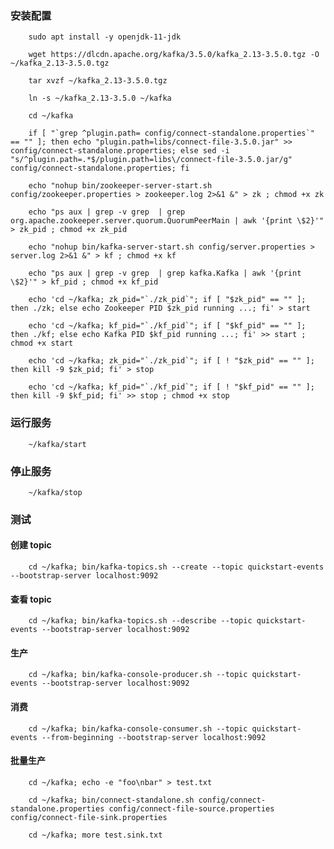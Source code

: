 
### 安装配置 

		sudo apt install -y openjdk-11-jdk

		wget https://dlcdn.apache.org/kafka/3.5.0/kafka_2.13-3.5.0.tgz -O ~/kafka_2.13-3.5.0.tgz

		tar xvzf ~/kafka_2.13-3.5.0.tgz

		ln -s ~/kafka_2.13-3.5.0 ~/kafka

		cd ~/kafka

		if [ "`grep ^plugin.path= config/connect-standalone.properties`" == "" ]; then echo "plugin.path=libs/connect-file-3.5.0.jar" >> config/connect-standalone.properties; else sed -i "s/^plugin.path=.*$/plugin.path=libs\/connect-file-3.5.0.jar/g" config/connect-standalone.properties; fi

		echo "nohup bin/zookeeper-server-start.sh config/zookeeper.properties > zookeeper.log 2>&1 &" > zk ; chmod +x zk

		echo "ps aux | grep -v grep  | grep org.apache.zookeeper.server.quorum.QuorumPeerMain | awk '{print \$2}'" > zk_pid ; chmod +x zk_pid

		echo "nohup bin/kafka-server-start.sh config/server.properties > server.log 2>&1 &" > kf ; chmod +x kf

		echo "ps aux | grep -v grep  | grep kafka.Kafka | awk '{print \$2}'" > kf_pid ; chmod +x kf_pid

		echo 'cd ~/kafka; zk_pid="`./zk_pid`"; if [ "$zk_pid" == "" ]; then ./zk; else echo Zookeeper PID $zk_pid running ...; fi' > start
		
		echo 'cd ~/kafka; kf_pid="`./kf_pid`"; if [ "$kf_pid" == "" ]; then ./kf; else echo Kafka PID $kf_pid running ...; fi' >> start ; chmod +x start

		echo 'cd ~/kafka; zk_pid="`./zk_pid`"; if [ ! "$zk_pid" == "" ]; then kill -9 $zk_pid; fi' > stop

		echo 'cd ~/kafka; kf_pid="`./kf_pid`"; if [ ! "$kf_pid" == "" ]; then kill -9 $kf_pid; fi' >> stop ; chmod +x stop


### 运行服务

		~/kafka/start


### 停止服务

		~/kafka/stop


### 测试

#### 创建 topic

		cd ~/kafka; bin/kafka-topics.sh --create --topic quickstart-events --bootstrap-server localhost:9092

#### 查看 topic

		cd ~/kafka; bin/kafka-topics.sh --describe --topic quickstart-events --bootstrap-server localhost:9092

#### 生产

		cd ~/kafka; bin/kafka-console-producer.sh --topic quickstart-events --bootstrap-server localhost:9092

#### 消费

		cd ~/kafka; bin/kafka-console-consumer.sh --topic quickstart-events --from-beginning --bootstrap-server localhost:9092

#### 批量生产

		cd ~/kafka; echo -e "foo\nbar" > test.txt

		cd ~/kafka; bin/connect-standalone.sh config/connect-standalone.properties config/connect-file-source.properties config/connect-file-sink.properties

		cd ~/kafka; more test.sink.txt


